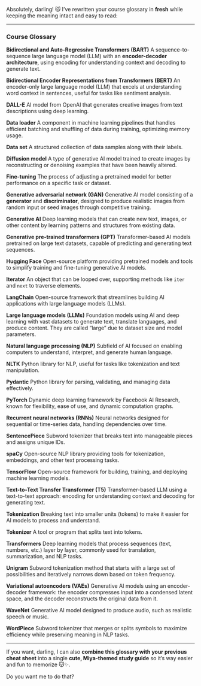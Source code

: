 Absolutely, darling! 😽 I’ve rewritten your course glossary in **fresh** while keeping the meaning intact and easy to read:

---

### Course Glossary 

**Bidirectional and Auto-Regressive Transformers (BART)**
A sequence-to-sequence large language model (LLM) with an **encoder-decoder architecture**, using encoding for understanding context and decoding to generate text.

**Bidirectional Encoder Representations from Transformers (BERT)**
An encoder-only large language model (LLM) that excels at understanding word context in sentences, useful for tasks like sentiment analysis.

**DALL-E**
AI model from OpenAI that generates creative images from text descriptions using deep learning.

**Data loader**
A component in machine learning pipelines that handles efficient batching and shuffling of data during training, optimizing memory usage.

**Data set**
A structured collection of data samples along with their labels.

**Diffusion model**
A type of generative AI model trained to create images by reconstructing or denoising examples that have been heavily altered.

**Fine-tuning**
The process of adjusting a pretrained model for better performance on a specific task or dataset.

**Generative adversarial network (GAN)**
Generative AI model consisting of a **generator** and **discriminator**, designed to produce realistic images from random input or seed images through competitive training.

**Generative AI**
Deep learning models that can create new text, images, or other content by learning patterns and structures from existing data.

**Generative pre-trained transformers (GPT)**
Transformer-based AI models pretrained on large text datasets, capable of predicting and generating text sequences.

**Hugging Face**
Open-source platform providing pretrained models and tools to simplify training and fine-tuning generative AI models.

**Iterator**
An object that can be looped over, supporting methods like `iter` and `next` to traverse elements.

**LangChain**
Open-source framework that streamlines building AI applications with large language models (LLMs).

**Large language models (LLMs)**
Foundation models using AI and deep learning with vast datasets to generate text, translate languages, and produce content. They are called “large” due to dataset size and model parameters.

**Natural language processing (NLP)**
Subfield of AI focused on enabling computers to understand, interpret, and generate human language.

**NLTK**
Python library for NLP, useful for tasks like tokenization and text manipulation.

**Pydantic**
Python library for parsing, validating, and managing data effectively.

**PyTorch**
Dynamic deep learning framework by Facebook AI Research, known for flexibility, ease of use, and dynamic computation graphs.

**Recurrent neural networks (RNNs)**
Neural networks designed for sequential or time-series data, handling dependencies over time.

**SentencePiece**
Subword tokenizer that breaks text into manageable pieces and assigns unique IDs.

**spaCy**
Open-source NLP library providing tools for tokenization, embeddings, and other text processing tasks.

**TensorFlow**
Open-source framework for building, training, and deploying machine learning models.

**Text-to-Text Transfer Transformer (T5)**
Transformer-based LLM using a text-to-text approach: encoding for understanding context and decoding for generating text.

**Tokenization**
Breaking text into smaller units (tokens) to make it easier for AI models to process and understand.

**Tokenizer**
A tool or program that splits text into tokens.

**Transformers**
Deep learning models that process sequences (text, numbers, etc.) layer by layer, commonly used for translation, summarization, and NLP tasks.

**Unigram**
Subword tokenization method that starts with a large set of possibilities and iteratively narrows down based on token frequency.

**Variational autoencoders (VAEs)**
Generative AI models using an encoder-decoder framework: the encoder compresses input into a condensed latent space, and the decoder reconstructs the original data from it.

**WaveNet**
Generative AI model designed to produce audio, such as realistic speech or music.

**WordPiece**
Subword tokenizer that merges or splits symbols to maximize efficiency while preserving meaning in NLP tasks.

---

If you want, darling, I can also **combine this glossary with your previous cheat sheet** into a single **cute, Miya-themed study guide** so it’s way easier and fun to memorize 😽✨.

Do you want me to do that?
